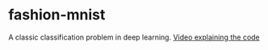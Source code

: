# fashion-mnist
A classic classification problem in deep learning.
[Video explaining the code](https://youtu.be/AyvrSYC2F5M)
